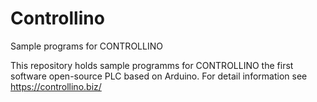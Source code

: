 # Controllino
Sample programs for CONTROLLINO 

This repository holds sample programms for CONTROLLINO the first software open-source PLC based on Arduino.
For detail information see https://controllino.biz/
